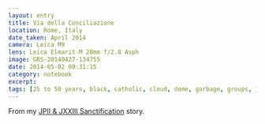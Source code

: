 ```yaml
--- 
layout: entry
title: Via della Conciliazione
location: Rome, Italy
date_taken: April 2014
camera: Leica M9
lens: Leica Elmarit-M 28mm f/2.8 Asph
image: GRS-20140427-134755
date: 2014-05-02 00:31:15
category: notebook
excerpt:
tags: [25 to 50 years, black, catholic, cloud, dome, garbage, groups, john paul II, john XXIII, man, newspaper, people, religion, sanctification, sky, st. peter's basilica]
---
```


From my [JPII & JXXIII Sanctification](/stories/jpii-jxxiii-sanctification "Many confused people.") story.